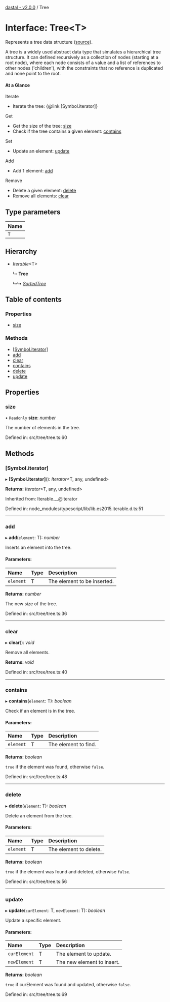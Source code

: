 [dastal - v2.0.0](../README.md) / Tree

# Interface: Tree<T\>

Represents a tree data structure ([source](https://en.wikipedia.org/wiki/Tree_(data_structure))).

A tree is a widely used abstract data type that simulates a hierarchical tree structure.
It can defined recursively as a collection of nodes (starting at a root node),
where each node consists of a value and a list of references to other nodes ('children'), with the
constraints that no reference is duplicated and none point to the root.

#### At a Glance

Iterate
- Iterate the tree: {@link [Symbol.iterator]}

Get
- Get the size of the tree: [size](tree.md#size)
- Check if the tree contains a given element: [contains](tree.md#contains)

Set
- Update an element: [update](tree.md#update)

Add
- Add 1 element: [add](tree.md#add)

Remove
- Delete a given element: [delete](tree.md#delete)
- Remove all elements: [clear](tree.md#clear)

## Type parameters

| Name |
| :------ |
| `T` |

## Hierarchy

* *Iterable*<T\>

  ↳ **Tree**

  ↳↳ [*SortedTree*](sortedtree.md)

## Table of contents

### Properties

- [size](tree.md#size)

### Methods

- [[Symbol.iterator]](tree.md#[symbol.iterator])
- [add](tree.md#add)
- [clear](tree.md#clear)
- [contains](tree.md#contains)
- [delete](tree.md#delete)
- [update](tree.md#update)

## Properties

### size

• `Readonly` **size**: *number*

The number of elements in the tree.

Defined in: src/tree/tree.ts:60

## Methods

### [Symbol.iterator]

▸ **[Symbol.iterator]**(): *Iterator*<T, any, undefined\>

**Returns:** *Iterator*<T, any, undefined\>

Inherited from: Iterable.\_\_@iterator

Defined in: node_modules/typescript/lib/lib.es2015.iterable.d.ts:51

___

### add

▸ **add**(`element`: T): *number*

Inserts an element into the tree.

#### Parameters:

| Name | Type | Description |
| :------ | :------ | :------ |
| `element` | T | The element to be inserted. |

**Returns:** *number*

The new size of the tree.

Defined in: src/tree/tree.ts:36

___

### clear

▸ **clear**(): *void*

Remove all elements.

**Returns:** *void*

Defined in: src/tree/tree.ts:40

___

### contains

▸ **contains**(`element`: T): *boolean*

Check if an element is in the tree.

#### Parameters:

| Name | Type | Description |
| :------ | :------ | :------ |
| `element` | T | The element to find. |

**Returns:** *boolean*

`true` if the element was found, otherwise `false`.

Defined in: src/tree/tree.ts:48

___

### delete

▸ **delete**(`element`: T): *boolean*

Delete an element from the tree.

#### Parameters:

| Name | Type | Description |
| :------ | :------ | :------ |
| `element` | T | The element to delete. |

**Returns:** *boolean*

`true` if the element was found and deleted, otherwise `false`.

Defined in: src/tree/tree.ts:56

___

### update

▸ **update**(`curElement`: T, `newElement`: T): *boolean*

Update a specific element.

#### Parameters:

| Name | Type | Description |
| :------ | :------ | :------ |
| `curElement` | T | The element to update. |
| `newElement` | T | The new element to insert. |

**Returns:** *boolean*

`true` if curElement was found and updated, otherwise `false`.

Defined in: src/tree/tree.ts:69
